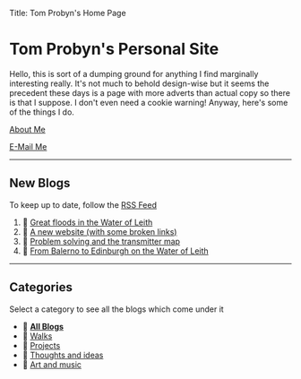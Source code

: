 Title: Tom Probyn's Home Page

# Tom Probyn's Personal Site

Hello, this is sort of a dumping ground for anything I find marginally interesting really. It's not much to behold design-wise but it seems the precedent these days is a page with more adverts than actual copy so there is that I suppose. I don't even need a cookie warning! Anyway, here's some of the things I do.

[About Me](./me.html)

[E-Mail Me](./email.html)

***

## New Blogs

To keep up to date, follow the [RSS Feed](./feed)

1. 📄 [Great floods in the Water of Leith](./blogs/walks/floods_water_leith.html)
1. 📄 [A new website (with some broken links)](./blogs/ideas/new_site_links.html)
1. 📄 [Problem solving and the transmitter map](./blogs/ideas/data_wrangling_relays.html)
1. 📄 [From Balerno to Edinburgh on the Water of Leith](./blogs/walks/balerno_edinburgh.html)

***

## Categories
Select a category to see all the blogs which come under it

- 📁 [**All Blogs**](./blogs)
- 📁 [Walks](./blogs/walks)
- 📁 [Projects](./blogs/projects)
- 📁 [Thoughts and ideas](./blogs/ideas)
- 📁 [Art and music](./blogs/art)